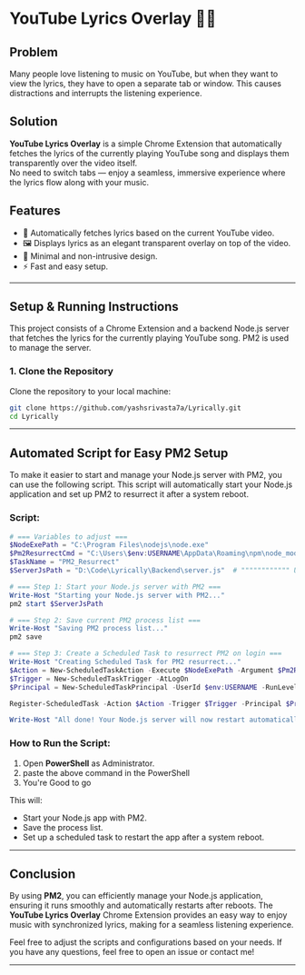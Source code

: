 
# YouTube Lyrics Overlay 🎵✨

## Problem
Many people love listening to music on YouTube, but when they want to view the lyrics, they have to open a separate tab or window. This causes distractions and interrupts the listening experience.

## Solution
**YouTube Lyrics Overlay** is a simple Chrome Extension that automatically fetches the lyrics of the currently playing YouTube song and displays them transparently over the video itself.  
No need to switch tabs — enjoy a seamless, immersive experience where the lyrics flow along with your music.

## Features
- 🔎 Automatically fetches lyrics based on the current YouTube video.
- 🖼️ Displays lyrics as an elegant transparent overlay on top of the video.
- 🎨 Minimal and non-intrusive design.
- ⚡ Fast and easy setup.

---

## Setup & Running Instructions

This project consists of a Chrome Extension and a backend Node.js server that fetches the lyrics for the currently playing YouTube song. PM2 is used to manage the server.

### 1. **Clone the Repository**

Clone the repository to your local machine:

```bash
git clone https://github.com/yashsrivasta7a/Lyrically.git
cd Lyrically
```

---

## Automated Script for Easy PM2 Setup

To make it easier to start and manage your Node.js server with PM2, you can use the following script. This script will automatically start your Node.js application and set up PM2 to resurrect it after a system reboot.

### Script:

```powershell
# === Variables to adjust ===
$NodeExePath = "C:\Program Files\nodejs\node.exe"
$Pm2ResurrectCmd = "C:\Users\$env:USERNAME\AppData\Roaming\npm\node_modules\pm2\bin\pm2 resurrect"
$TaskName = "PM2_Resurrect"
$ServerJsPath = "D:\Code\Lyrically\Backend\server.js"  # """""""""""" Update with your actual path """"""""""""

# === Step 1: Start your Node.js server with PM2 ===
Write-Host "Starting your Node.js server with PM2..."
pm2 start $ServerJsPath

# === Step 2: Save current PM2 process list ===
Write-Host "Saving PM2 process list..."
pm2 save

# === Step 3: Create a Scheduled Task to resurrect PM2 on login ===
Write-Host "Creating Scheduled Task for PM2 resurrect..."
$Action = New-ScheduledTaskAction -Execute $NodeExePath -Argument $Pm2ResurrectCmd
$Trigger = New-ScheduledTaskTrigger -AtLogOn
$Principal = New-ScheduledTaskPrincipal -UserId $env:USERNAME -RunLevel Highest

Register-ScheduledTask -Action $Action -Trigger $Trigger -Principal $Principal -TaskName $TaskName -Description "Resurrect PM2 processes at user login" -Force

Write-Host "All done! Your Node.js server will now restart automatically after reboot."
```

### How to Run the Script:
1. Open **PowerShell** as Administrator.
2. paste the above command in the PowerShell
3. You're Good to go

This will:
- Start your Node.js app with PM2.
- Save the process list.
- Set up a scheduled task to restart the app after a system reboot.

---

## Conclusion

By using **PM2**, you can efficiently manage your Node.js application, ensuring it runs smoothly and automatically restarts after reboots. The **YouTube Lyrics Overlay** Chrome Extension provides an easy way to enjoy music with synchronized lyrics, making for a seamless listening experience.

Feel free to adjust the scripts and configurations based on your needs. If you have any questions, feel free to open an issue or contact me!

---
